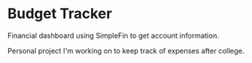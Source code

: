 # Budget Tracker

Financial dashboard using SimpleFin to get account information.

Personal project I'm working on to keep track of expenses after college.
